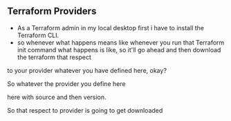 ## Terraform Providers 
- As a Terraform admin in my local desktop first i have to install the Terraform CLI.
- so whenever what happens means like whenever you run that Terraform init command what happens is like, so it'll go ahead and then download the terraform that respect

to your provider whatever you have defined here, okay?

So whatever the provider you define here

here with source and then version.

So that respect to provider is going to get downloaded